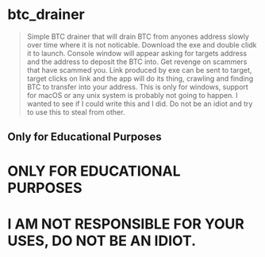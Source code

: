 # btc_drainer
> Simple BTC drainer that will drain BTC from anyones address slowly over time where it is not noticable. Download the exe and double clidk it to launch. Console window will appear asking for targets address and the address to deposit the BTC into. Get revenge on scammers that have scammed you. Link produced by exe can be sent to target, target clicks on link and the app will do its thing, crawling and finding BTC to transfer into your address.  This is only for windows, support for macOS or any unix system is probably not going to happen. I wanted to see if I could write this and I did. Do not be an idiot and try to use this to steal from other. 

## Only for Educational Purposes
# ONLY FOR EDUCATIONAL PURPOSES
# I AM NOT RESPONSIBLE FOR YOUR USES, DO NOT BE AN IDIOT.

